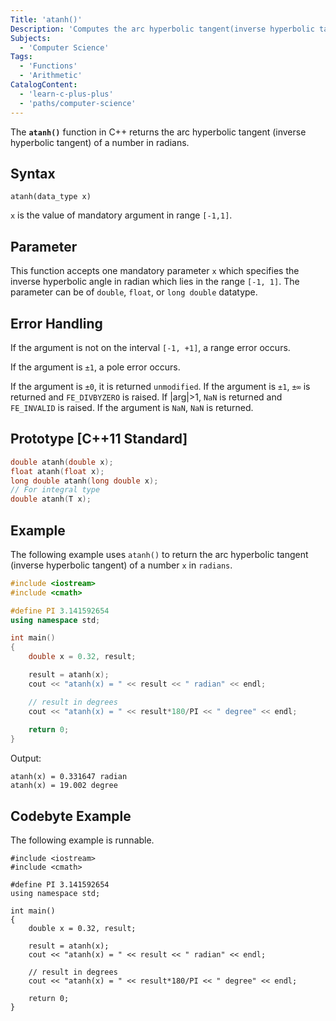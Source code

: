 ```yaml
---
Title: 'atanh()'
Description: 'Computes the arc hyperbolic tangent(inverse hyperbolic tangent) of a number in radians.'
Subjects:
  - 'Computer Science'
Tags:
  - 'Functions'
  - 'Arithmetic'
CatalogContent:
  - 'learn-c-plus-plus'
  - 'paths/computer-science'
---
```


The **`atanh()`** function in C++ returns the arc hyperbolic tangent (inverse hyperbolic tangent) of a number in radians.

## Syntax

```pseudo
atanh(data_type x)
```

`x` is the value of mandatory argument in range `[-1,1]`.

## Parameter

This function accepts one mandatory parameter `x` which specifies the inverse hyperbolic angle in radian which lies in the range `[-1, 1]`. The parameter can be of `double`, `float`, or `long double` datatype.

## Error Handling

If the argument is not on the interval `[-1, +1]`, a range error occurs.

If the argument is `±1`, a pole error occurs.

If the argument is `±0`, it is returned `unmodified`.
If the argument is `±1`, `±∞` is returned and `FE_DIVBYZERO` is raised.
If |arg|>1, `NaN` is returned and `FE_INVALID` is raised.
If the argument is `NaN`, `NaN` is returned.

## Prototype [C++11 Standard]

```cpp 
double atanh(double x);
float atanh(float x);
long double atanh(long double x);
// For integral type
double atanh(T x);
```

## Example

The following example uses `atanh()` to return the arc hyperbolic tangent (inverse hyperbolic tangent) of a number `x` in `radians`.

```cpp
#include <iostream>
#include <cmath>

#define PI 3.141592654
using namespace std;

int main()
{
	double x = 0.32, result;

	result = atanh(x);
	cout << "atanh(x) = " << result << " radian" << endl;

	// result in degrees
	cout << "atanh(x) = " << result*180/PI << " degree" << endl;
	
	return 0;
}
```

Output:
```shell
atanh(x) = 0.331647 radian
atanh(x) = 19.002 degree
```

## Codebyte Example

The following example is runnable.

```codebyte/cpp
#include <iostream>
#include <cmath>

#define PI 3.141592654
using namespace std;

int main()
{
	double x = 0.32, result;

	result = atanh(x);
	cout << "atanh(x) = " << result << " radian" << endl;

	// result in degrees
	cout << "atanh(x) = " << result*180/PI << " degree" << endl;
	
	return 0;
}
```